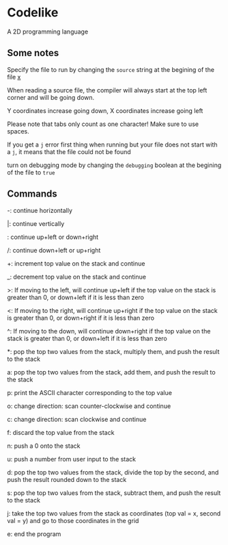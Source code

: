 # Codelike
A 2D programming language

## Some notes

Specify the file to run by changing the `source` string at the begining of the file [x](https://github.com/dospunk/codelike/blob/master/Compiler.java#L14)

When reading a source file, the compiler will always start at the top left corner and will be going down.

Y coordinates increase going down, X coordinates increase going left

Please note that tabs only count as one character! Make sure to use spaces.

If you get a `j` error first thing when running but your file does not start with a `j`, it means that the file could not be found

turn on debugging mode by changing the `debugging` boolean at the begining of the file to `true`

## Commands

-: continue horizontally

|: continue vertically

\: continue up+left or down+right

/: continue down+left or up+right

+: increment top value on the stack and continue

_: decrement top value on the stack and continue

\>: If moving to the left, will continue up+left if the top value on the stack is greater than 0, or down+left if it is less than zero

<: If moving to the right, will continue up+right if the top value on the stack is greater than 0, or down+right if it is less than zero

^: If moving to the down, will continue down+right if the top value on the stack is greater than 0, or down+left if it is less than zero

*: pop the top two values from the stack, multiply them, and push the result to the stack

a: pop the top two values from the stack, add them, and push the result to the stack

p: print the ASCII character corresponding to the top value

o: change direction: scan counter-clockwise and continue

c: change direction: scan clockwise and continue

f: discard the top value from the stack

n: push a 0 onto the stack

u: push a number from user input to the stack

d: pop the top two values from the stack, divide the top by the second, and push the result rounded down to the stack

s: pop the top two values from the stack, subtract them, and push the result to the stack

j: take the top two values from the stack as coordinates (top val = x, second val = y) and go to those coordinates in the grid

e: end the program
